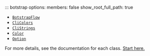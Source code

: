 <!-- prettier-ignore -->
::: botstrap
    options:
      members: false
      show_root_full_path: true

- [`BotstrapFlow`](botstrap-flow)
- [`CliColors`](cli-colors)
- [`CliStrings`](cli-strings)
- [`Color`](color)
- [`Option`](option)

For more details, see the documentation for each class. [Start here.](./botstrap-flow)

<link rel="stylesheet" href="../../stylesheets/nav-hidden.css" />
